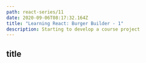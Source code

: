```yaml
---
path: react-series/11
date: 2020-09-06T08:17:32.164Z
title: "Learning React: Burger Builder - 1"
description: Starting to develop a course project
---
```

## title